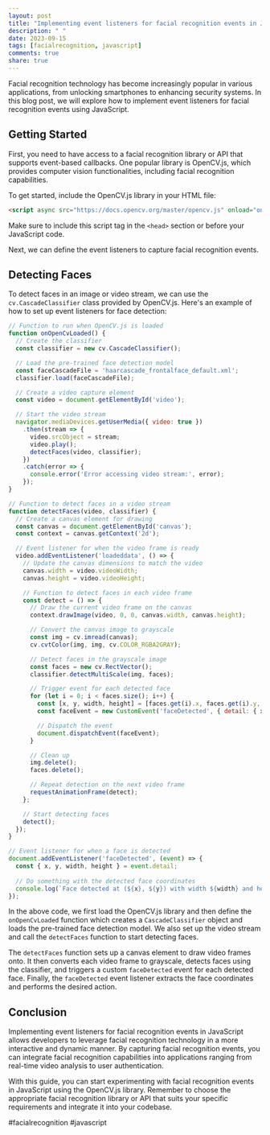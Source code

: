 ```yaml
---
layout: post
title: "Implementing event listeners for facial recognition events in JavaScript"
description: " "
date: 2023-09-15
tags: [facialrecognition, javascript]
comments: true
share: true
---
```


Facial recognition technology has become increasingly popular in various applications, from unlocking smartphones to enhancing security systems. In this blog post, we will explore how to implement event listeners for facial recognition events using JavaScript.

## Getting Started

First, you need to have access to a facial recognition library or API that supports event-based callbacks. One popular library is OpenCV.js, which provides computer vision functionalities, including facial recognition capabilities.

To get started, include the OpenCV.js library in your HTML file:

```html
<script async src="https://docs.opencv.org/master/opencv.js" onload="onOpenCvLoaded();" type="text/javascript"></script>
```

Make sure to include this script tag in the `<head>` section or before your JavaScript code.

Next, we can define the event listeners to capture facial recognition events.

## Detecting Faces

To detect faces in an image or video stream, we can use the `cv.CascadeClassifier` class provided by OpenCV.js. Here's an example of how to set up event listeners for face detection:

```javascript
// Function to run when OpenCV.js is loaded
function onOpenCvLoaded() {
  // Create the classifier
  const classifier = new cv.CascadeClassifier();

  // Load the pre-trained face detection model
  const faceCascadeFile = 'haarcascade_frontalface_default.xml';
  classifier.load(faceCascadeFile);

  // Create a video capture element
  const video = document.getElementById('video');

  // Start the video stream
  navigator.mediaDevices.getUserMedia({ video: true })
    .then(stream => {
      video.srcObject = stream;
      video.play();
      detectFaces(video, classifier);
    })
    .catch(error => {
      console.error('Error accessing video stream:', error);
    });
}

// Function to detect faces in a video stream
function detectFaces(video, classifier) {
  // Create a canvas element for drawing
  const canvas = document.getElementById('canvas');
  const context = canvas.getContext('2d');

  // Event listener for when the video frame is ready
  video.addEventListener('loadeddata', () => {
    // Update the canvas dimensions to match the video
    canvas.width = video.videoWidth;
    canvas.height = video.videoHeight;

    // Function to detect faces in each video frame
    const detect = () => {
      // Draw the current video frame on the canvas
      context.drawImage(video, 0, 0, canvas.width, canvas.height);

      // Convert the canvas image to grayscale
      const img = cv.imread(canvas);
      cv.cvtColor(img, img, cv.COLOR_RGBA2GRAY);

      // Detect faces in the grayscale image
      const faces = new cv.RectVector();
      classifier.detectMultiScale(img, faces);

      // Trigger event for each detected face
      for (let i = 0; i < faces.size(); i++) {
        const [x, y, width, height] = [faces.get(i).x, faces.get(i).y, faces.get(i).width, faces.get(i).height];
        const faceEvent = new CustomEvent('faceDetected', { detail: { x, y, width, height } });

        // Dispatch the event
        document.dispatchEvent(faceEvent);
      }

      // Clean up
      img.delete();
      faces.delete();

      // Repeat detection on the next video frame
      requestAnimationFrame(detect);
    };

    // Start detecting faces
    detect();
  });
}

// Event listener for when a face is detected
document.addEventListener('faceDetected', (event) => {
  const { x, y, width, height } = event.detail;
  
  // Do something with the detected face coordinates
  console.log(`Face detected at (${x}, ${y}) with width ${width} and height ${height}`);
});
```

In the above code, we first load the OpenCV.js library and then define the `onOpenCvLoaded` function which creates a `CascadeClassifier` object and loads the pre-trained face detection model. We also set up the video stream and call the `detectFaces` function to start detecting faces.

The `detectFaces` function sets up a canvas element to draw video frames onto. It then converts each video frame to grayscale, detects faces using the classifier, and triggers a custom `faceDetected` event for each detected face. Finally, the `faceDetected` event listener extracts the face coordinates and performs the desired action.

## Conclusion

Implementing event listeners for facial recognition events in JavaScript allows developers to leverage facial recognition technology in a more interactive and dynamic manner. By capturing facial recognition events, you can integrate facial recognition capabilities into applications ranging from real-time video analysis to user authentication.

With this guide, you can start experimenting with facial recognition events in JavaScript using the OpenCV.js library. Remember to choose the appropriate facial recognition library or API that suits your specific requirements and integrate it into your codebase.

#facialrecognition #javascript